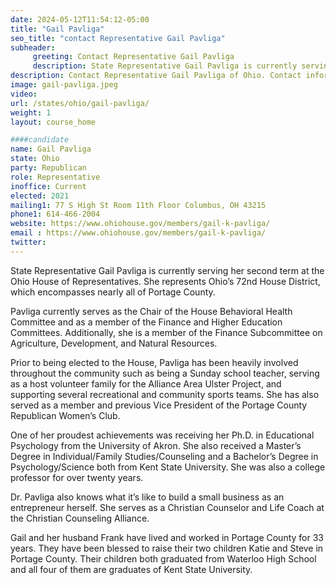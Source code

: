 ```yaml
---
date: 2024-05-12T11:54:12-05:00
title: "Gail Pavliga"
seo_title: "contact Representative Gail Pavliga"
subheader:
     greeting: Contact Representative Gail Pavliga
     description: State Representative Gail Pavliga is currently serving her second term at the Ohio House of Representatives. She represents Ohio’s 72nd House District, which encompasses nearly all of Portage County.
description: Contact Representative Gail Pavliga of Ohio. Contact information for Gail Pavliga includes email address, phone number, and mailing address.
image: gail-pavliga.jpeg
video:
url: /states/ohio/gail-pavliga/
weight: 1
layout: course_home

####candidate
name: Gail Pavliga
state: Ohio
party: Republican
role: Representative
inoffice: Current
elected: 2021
mailing1: 77 S High St Room 11th Floor Columbus, OH 43215
phone1: 614-466-2004
website: https://www.ohiohouse.gov/members/gail-k-pavliga/
email : https://www.ohiohouse.gov/members/gail-k-pavliga/
twitter:
---
```

State Representative Gail Pavliga is currently serving her second term at the Ohio House of Representatives. She represents Ohio’s 72nd House District, which encompasses nearly all of Portage County.

Pavliga currently serves as the Chair of the House Behavioral Health Committee and as a member of the Finance and Higher Education Committees. Additionally, she is a member of the Finance Subcommittee on Agriculture, Development, and Natural Resources.

Prior to being elected to the House, Pavliga has been heavily involved throughout the community such as being a Sunday school teacher, serving as a host volunteer family for the Alliance Area Ulster Project, and supporting several recreational and community sports teams. She has also served as a member and previous Vice President of the Portage County Republican Women’s Club.

One of her proudest achievements was receiving her Ph.D. in Educational Psychology from the University of Akron. She also received a Master’s Degree in Individual/Family Studies/Counseling and a Bachelor’s Degree in Psychology/Science both from Kent State University. She was also a college professor for over twenty years.

Dr. Pavliga also knows what it’s like to build a small business as an entrepreneur herself. She serves as a Christian Counselor and Life Coach at the Christian Counseling Alliance.

Gail and her husband Frank have lived and worked in Portage County for 33 years. They have been blessed to raise their two children Katie and Steve in Portage County. Their children both graduated from Waterloo High School and all four of them are graduates of Kent State University.
